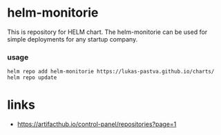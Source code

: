 # helm-monitorie

This is repository for HELM chart.
The helm-monitorie can be used for simple deployments for any startup company.

### usage

```
helm repo add helm-monitorie https://lukas-pastva.github.io/charts/
helm repo update
```

# links

- https://artifacthub.io/control-panel/repositories?page=1